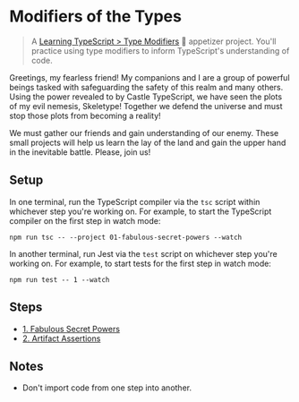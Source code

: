 # Modifiers of the Types

> A [Learning TypeScript > Type Modifiers](https://learning-typescript.com/type-modifiers) 🥗 appetizer project.
> You'll practice using type modifiers to inform TypeScript's understanding of code.

Greetings, my fearless friend!
My companions and I are a group of powerful beings tasked with safeguarding the safety of this realm and many others.
Using the power revealed to by Castle TypeScript, we have seen the plots of my evil nemesis, Skeletype!
Together we defend the universe and must stop those plots from becoming a reality!

We must gather our friends and gain understanding of our enemy.
These small projects will help us learn the lay of the land and gain the upper hand in the inevitable battle.
Please, join us!

## Setup

In one terminal, run the TypeScript compiler via the `tsc` script within whichever step you're working on.
For example, to start the TypeScript compiler on the first step in watch mode:

```shell
npm run tsc -- --project 01-fabulous-secret-powers --watch
```

In another terminal, run Jest via the `test` script on whichever step you're working on.
For example, to start tests for the first step in watch mode:

```shell
npm run test -- 1 --watch
```

## Steps

- [1. Fabulous Secret Powers](./01-fabulous-secret-powers)
- [2. Artifact Assertions](./02-artifact-assertions)

## Notes

- Don't import code from one step into another.
